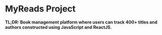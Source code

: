 
# MyReads Project

 **TL;DR: Book management platform where users can track 400+ titles and authors constructed using JavaScript and ReactJS.**
